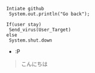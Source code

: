 ```
Intiate github
 System.out.println("Go back");

If(user stay)
 Send_virus(User_Target)
else
 System.shut.down
```

- :P
> こんにちは
<!---
namii02/namii02 is a ✨ special ✨ repository because its `README.md` (this file) appears on your GitHub profile.
You can click the Preview link to take a look at your changes.
--->
